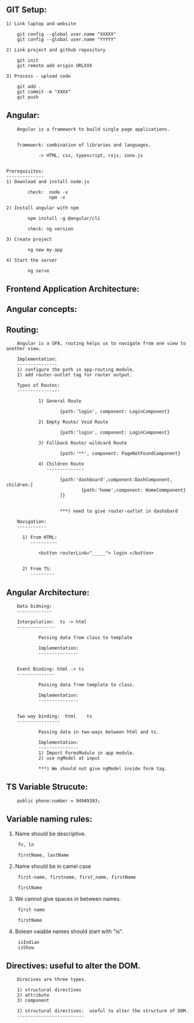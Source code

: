 
GIT Setup:  
----------

    1) Link laptop and website

        git config --global user.name "XXXXX"
        git config --global user.name "YYYYY"

    2) Link project and github repository

        git init
        git remote add origin URLXXX

    3) Process - upload code

        git add .
        git commit -m "XXXX"
        git push

Angular:
--------

        Angular is a framework to build single page applications.


        framework: combination of libraries and languages.

                -> HTML, css, typescript, rxjs, zone.js

        
    Prerequisites:
    --------------
    1) Download and install node.js

            check:  node -v
                    npm -v

    2) Install angular with npm
            
            npm install -g @angular/cli

            check: ng version

    3) Create project

            ng new my-app

    4) Start the server

            ng serve


Frontend Application Architecture:
----------------------------------


Angular concepts:
-----------------



Routing:
--------

        Angular is a SPA, routing helps us to navigate from one view to another view.

        Implementation:
        ---------------
        1) configure the path in app-routing module.
        2) add router-outlet tag for router output.

        Types of Routes:
        ----------------

                1) General Route

                        {path:'login', component: LoginComponent}

                2) Empty Route/ Void Route

                        {path:'login', component: LoginComponent}

                3) Fallback Route/ wildcard Route

                        {path:'**', component: PageNotFoundComponent}

                4) Children Route
                   --------------

                        {path:'dashboard',component:DashComponent, children:[
                                {path:'home',component: HomeCommponent}
                        ]}


                        ***) need to give router-outlet in dashobard

        Navigation:
        -----------

          1) From HTML:
             ----------

                <button routerLink="_____"> login </button>            
                

          2) From TS:
             ---------









Angular Architecture:
---------------------

        Data bidning:
        -------------

        Interpolation:  ts -> html
        --------------

                Passing data from class to template

                Implementation:
                ---------------


        Event Binding: html -> ts
        --------------

                Passing data from template to class.

                Implementation:
                --------------- 


        Two way binding:  html    ts
        ----------------

                Passing data in two-ways between html and ts.

                Implementation:
                ---------------
                1) Import FormsModule in app module.
                2) use ngModel at input

                ***) We should not give ngModel inside form tag.

        
TS Variable Strucute:
---------------------
        public phone:number = 94949393;
Variable naming rules:
-----------------------

1) Name should be descriptive.

        fn, ln 

        firstName, lastName

2) Name should be in camel case

        first-name, firstname, first_name, FirstName

        firstName

3) We cannot give spaces in between names.

        first name  

        firstName

4) Bolean vaiable names should start with "is".

        isIndian
        isShow

Directives:  useful to alter the DOM.
-----------

        Direcives are three types.

        1) structural directives 
        2) attribute    
        3) component

        1) structural directives:  useful to alter the structure of DOM.
        -------------------------









                